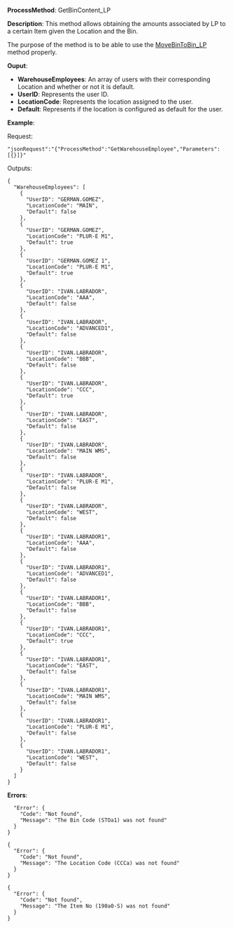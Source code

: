 **ProcessMethod**: GetBinContent_LP

**Description**:
This method allows obtaining the amounts associated by LP to a certain Item given the Location and the Bin.

The purpose of the method is to be able to use the [MoveBinToBin_LP](/Plur%2De/WMS-API/MoveBinToBin_LP) method properly.

**Ouput**: 
-	**WarehouseEmployees**: An array of users with their corresponding Location and whether or not it is default.
-	**UserID**: Represents the user ID.
-	**LocationCode**: Represents the location assigned to the user. 
-	**Default**: Represents if the location is configured as default for the user.


**Example**:

Request:

`"jsonRequest":"{"ProcessMethod":"GetWarehouseEmployee","Parameters":[{}]}"`

Outputs:


```
{
  "WarehouseEmployees": [
    {
      "UserID": "GERMAN.GOMEZ",
      "LocationCode": "MAIN",
      "Default": false
    },
    {
      "UserID": "GERMAN.GOMEZ",
      "LocationCode": "PLUR-E M1",
      "Default": true
    },
    {
      "UserID": "GERMAN.GOMEZ 1",
      "LocationCode": "PLUR-E M1",
      "Default": true
    },
    {
      "UserID": "IVAN.LABRADOR",
      "LocationCode": "AAA",
      "Default": false
    },
    {
      "UserID": "IVAN.LABRADOR",
      "LocationCode": "ADVANCED1",
      "Default": false
    },
    {
      "UserID": "IVAN.LABRADOR",
      "LocationCode": "BBB",
      "Default": false
    },
    {
      "UserID": "IVAN.LABRADOR",
      "LocationCode": "CCC",
      "Default": true
    },
    {
      "UserID": "IVAN.LABRADOR",
      "LocationCode": "EAST",
      "Default": false
    },
    {
      "UserID": "IVAN.LABRADOR",
      "LocationCode": "MAIN WMS",
      "Default": false
    },
    {
      "UserID": "IVAN.LABRADOR",
      "LocationCode": "PLUR-E M1",
      "Default": false
    },
    {
      "UserID": "IVAN.LABRADOR",
      "LocationCode": "WEST",
      "Default": false
    },
    {
      "UserID": "IVAN.LABRADOR1",
      "LocationCode": "AAA",
      "Default": false
    },
    {
      "UserID": "IVAN.LABRADOR1",
      "LocationCode": "ADVANCED1",
      "Default": false
    },
    {
      "UserID": "IVAN.LABRADOR1",
      "LocationCode": "BBB",
      "Default": false
    },
    {
      "UserID": "IVAN.LABRADOR1",
      "LocationCode": "CCC",
      "Default": true
    },
    {
      "UserID": "IVAN.LABRADOR1",
      "LocationCode": "EAST",
      "Default": false
    },
    {
      "UserID": "IVAN.LABRADOR1",
      "LocationCode": "MAIN WMS",
      "Default": false
    },
    {
      "UserID": "IVAN.LABRADOR1",
      "LocationCode": "PLUR-E M1",
      "Default": false
    },
    {
      "UserID": "IVAN.LABRADOR1",
      "LocationCode": "WEST",
      "Default": false
    }
  ]
}
```
**Errors**:
```{
  "Error": {
    "Code": "Not found",
    "Message": "The Bin Code (STOa1) was not found"
  }
}

{
  "Error": {
    "Code": "Not found",
    "Message": "The Location Code (CCCa) was not found"
  }
}

{
  "Error": {
    "Code": "Not found",
    "Message": "The Item No (190a0-S) was not found"
  }
}
```


